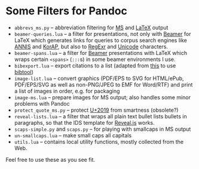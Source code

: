 # Some Filters for Pandoc

- `abbrevs_ms.py` – abbreviation filtering for
  [MS](http://man7.org/linux/man-pages/man7/groff_ms.7.html) and
  [LaTeX](https://www.latex-project.org/) output
- `beamer-queries.lua` – a filter for presentations, not only with
  [Beamer](https://github.com/josephwright/beamer) for LaTeX which
  generates links for queries to corpus search engines like
  [ANNIS](https://corpus-tools.org/annis/) and
  [KorAP](http://korap.ids-mannheim.de), but also to
  [RegExr](http://www.regexr.com) and [Unicode](http://www.unicode.org)
  characters.
- `beamer-spans.lua` – a filter for
  [Beamer](https://github.com/josephwright/beamer) presentations with
  LaTeX which wraps certain `<spans>` (`:::`s) in some beamer
  environments I use.
- `bibexport.lua` – export citations to a list (adapted from
  [this](https://github.com/pandoc/lua-filters/blob/master/bibexport/bibexport.lua)
  to use [bibtool](http://www.gerd-neugebauer.de/software/TeX/BibTool/))
- `image-list.lua` – convert graphics (PDF/EPS to SVG for HTML/ePub,
  PDF/EPS/SVG as well as non-PNG/JPEG to EMF for Word/RTF) and print a list of images in order,
  e.g. for packaging
- `image-ms.lua` – prepare images for MS output; also handles some minor
  problems with Pandoc
- `protect_quote_ms.py` – protect
  [U+2019](http://unicode.org/cldr/utility/character.jsp?a=2019) from
  smartness (obsolete?)
- `reveal-lists.lua` – a filter that wraps all plain text bullet lists
  bullets in paragraphs, so that the IDS template for
  [Reveal.js](https://revealjs.com/) works.
- `scaps-simple.py` and `scaps.py` – for playing with smallcaps in MS
  output
- `un-smallcaps.lua` – make small caps all capitals
- `utils.lua` – contains local utility functions, mostly collected from
  the Web.

Feel free to use these as you see fit.

